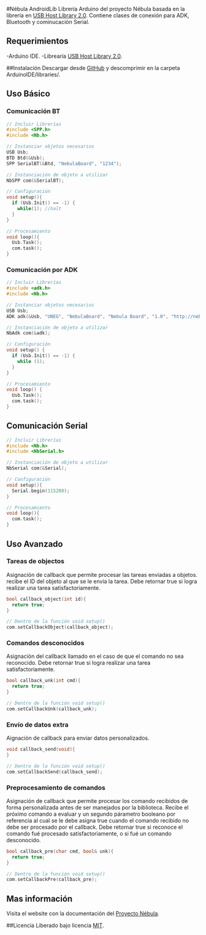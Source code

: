 #Nébula AndroidLib
Librería Arduino del proyecto Nébula basada en la librería en [USB Host Library 2.0](https://github.com/felis/USB_Host_Shield_2.0).
Contiene clases de conexión para ADK, Bluetooth y cominucación Serial.

## Requerimientos
-Arduino IDE.
-Librearía [USB Host Library 2.0](https://github.com/felis/USB_Host_Shield_2.0).

##Instalación
Descargar desde [GitHub](https://github.com/SirIdeas/nebula/archive/arduino.zip) y descomprimir en la carpeta ArduinoIDE/libraries/.

## Uso Básico
### Comunicación BT
```cpp
// Incluir Librerías
#include <SPP.h>
#include <Nb.h>

// Instanciar objetos necesarios
USB Usb;
BTD Btd(&Usb);
SPP SerialBT(&Btd, "NebulaBoard", "1234");

// Instanciación de objeto a utilizar
NbSPP com(&SerialBT);

// Configuración
void setup(){
  if (Usb.Init() == -1) {
    while(1); //halt
  }
}

// Procesamiento
void loop(){
  Usb.Task();
  com.task();
}
```

### Comunicación por ADK
```cpp
// Incluir Librerías
#include <adk.h>
#include <Nb.h>

// Instanciar objetos necesarios
USB Usb;
ADK adk(&Usb, "UNEG", "NebulaBoard", "Nebula Board", "1.0", "http://nebula.sirideas.com/", "0000000012345678");

// Instanciación de objeto a utilizar
NbAdk com(&adk);

// Configuración
void setup() {
  if (Usb.Init() == -1) {
    while (1);
  }
}

// Procesamiento
void loop() {
  Usb.Task();
  com.task();
}
```

## Comunicación Serial
```cpp
// Incluir Librerías
#include <Nb.h>
#include <NbSerial.h>

// Instanciación de objeto a utilizar
NbSerial com(&Serial);

// Configuración
void setup(){
  Serial.begin(115200);
}

// Procesamiento
void loop(){
  com.task();
}
```

## Uso Avanzado

### Tareas de objectos
Asignación de callback que permite procesar las tareas enviadas a objetos. recibe el ID del objeto al que se le envía la tarea. Debe retornar true si logra realizar una tarea satisfactoriamente.
```cpp
bool callback_object(int id){
  return true;
}

// Dentro de la función void setup()
com.setCallbackObject(callback_object);
```

### Comandos desconocidos
Asignación del callback llamado en el caso de que el comando no sea reconocido. Debe retornar true si logra realizar una tarea satisfactoriamente.
```cpp
bool callback_unk(int cmd){
  return true;
}

// Dentro de la función void setup()
com.setCallbackUnk(callback_unk);
```

### Envío de datos extra
Aignación de callback para enviar datos personalizados. 
```cpp
void callback_send(void){
}

// Dentro de la función void setup()
com.setCallbackSend(callback_send);
```

### Preprocesamiento de comandos
Asignación de callback que permite procesar los comando recibidos de forma personalizada antes de ser manejados por la biblioteca. Recibe el próximo comando a evaluar y un segundo párametro booleano por referencia al cual se le debe asigna true cuando el comando recibido no debe ser procesado por el callback.
Debe retornar true si reconoce el comando fué procesado satisfactoriamente, o si fué un comando desconocido.
```cpp
bool callback_pre(char cmd, bool& unk){
  return true;
}

// Dentro de la función void setup()
com.setCallbackPre(callback_pre);
```

## Mas información
Visita el website con la documentación del [Proyecto Nébula](http://nebula.sirideas.com/).

##Licencia
Liberado bajo licencia [MIT](https://github.com/SirIdeas/nebula/blob/master/LICENSE).